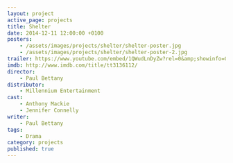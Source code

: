 ```yaml
---
layout: project
active_page: projects
title: Shelter
date: 2014-12-11 12:00:00 +0100
posters:
    - /assets/images/projects/shelter/shelter-poster.jpg
    - /assets/images/projects/shelter/shelter-poster-2.jpg
trailer: https://www.youtube.com/embed/1QWudLnDyZw?rel=0&amp;showinfo=0
imdb: http://www.imdb.com/title/tt3136112/
director:
    - Paul Bettany
distributor:
    - Millennium Entertainment
cast:
    - Anthony Mackie
    - Jennifer Connelly
writer:
    - Paul Bettany
tags:
    - Drama
category: projects
published: true
---
```

